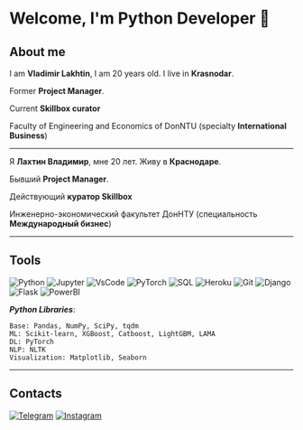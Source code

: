 # **Welcome, I'm Python Developer** 👋

## **About me**
I am **Vladimir Lakhtin**, I am 20 years old. I live in **Krasnodar**.

Former **Project Manager**.

Current **Skillbox curator**

Faculty of Engineering and Economics of DonNTU (specialty **International Business**)

---

Я **Лахтин Владимир**, мне 20 лет. Живу в **Краснодаре**. 

Бывший **Project Manager**.

Действующий **куратор Skillbox**

Инженерно-экономический факультет ДонНТУ (специальность **Международный бизнес**)

---
## **Tools**

![Python](https://img.shields.io/badge/Python-090909?style=for-the-badge&logo=python&logoColor=00BFFF)
![Jupyter](https://img.shields.io/badge/Jupyter-090909?style=for-the-badge&logo=Jupyter&logoColor=FF4500)
![VsCode](https://img.shields.io/badge/VsCode-090909?style=for-the-badge&logo=VisualStudio&logoColor=20B2AA)
![PyTorch](https://img.shields.io/badge/PyTorch-090909?style=for-the-badge&logo=PyTorch&logoColor=FF0000)
![SQL](https://img.shields.io/badge/SQL-090909?style=for-the-badge&logo=mySQL&logoColor=00BFFF)
![Heroku](https://img.shields.io/badge/Heroku-090909?style=for-the-badge&logo=Heroku&logoColor=FF00FF)
![Git](https://img.shields.io/badge/Git-090909?style=for-the-badge&logo=Git)
![Django](https://img.shields.io/badge/Django-090909?style=for-the-badge&logo=Django)
![Flask](https://img.shields.io/badge/Flask-090909?style=for-the-badge&logo=Flask)
![PowerBI](https://img.shields.io/badge/PowerBI-090909?style=for-the-badge&logo=PowerBI)     




***Python Libraries***:
    
    Base: Pandas, NumPy, SciPy, tqdm
    ML: Scikit-learn, XGBoost, Catboost, LightGBM, LAMA
    DL: PyTorch
    NLP: NLTK
    Visualization: Matplotlib, Seaborn
---
## **Contacts**

[![Telegram](https://img.shields.io/badge/Telegram-090909?style=for-the-badge&logo=Telegram)](https://t.me/yummy_lvl)
[![Instagram](https://img.shields.io/badge/Instagram-090909?style=for-the-badge&logo=Instagram)](https://www.instagram.com/yummmylvl)
